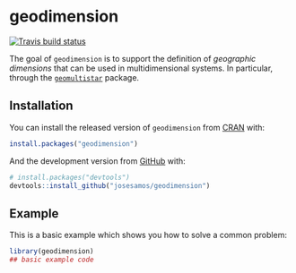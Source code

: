 
<!-- README.md is generated from README.Rmd. Please edit that file -->

# geodimension

<!-- badges: start -->

[![Travis build
status](https://travis-ci.com/josesamos/geodimension.svg?branch=master)](https://travis-ci.com/josesamos/geodimension)
<!-- badges: end -->

The goal of `geodimension` is to support the definition of *geographic
dimensions* that can be used in multidimensional systems. In particular,
through the
[`geomultistar`](https://cran.r-project.org/package=geomultistar)
package.

## Installation

You can install the released version of `geodimension` from
[CRAN](https://CRAN.R-project.org) with:

``` r
install.packages("geodimension")
```

And the development version from [GitHub](https://github.com/) with:

``` r
# install.packages("devtools")
devtools::install_github("josesamos/geodimension")
```

## Example

This is a basic example which shows you how to solve a common problem:

``` r
library(geodimension)
## basic example code
```
